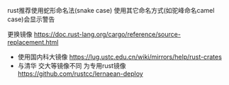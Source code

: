 rust推荐使用蛇形命名法(snake case) 使用其它命名方式(如驼峰命名camel case)会显示警告

更换镜像 https://doc.rust-lang.org/cargo/reference/source-replacement.html
+ 使用国内科大镜像 https://lug.ustc.edu.cn/wiki/mirrors/help/rust-crates
+ 与清华 交大等镜像不同 为专用rust镜像 https://github.com/rustcc/lernaean-deploy